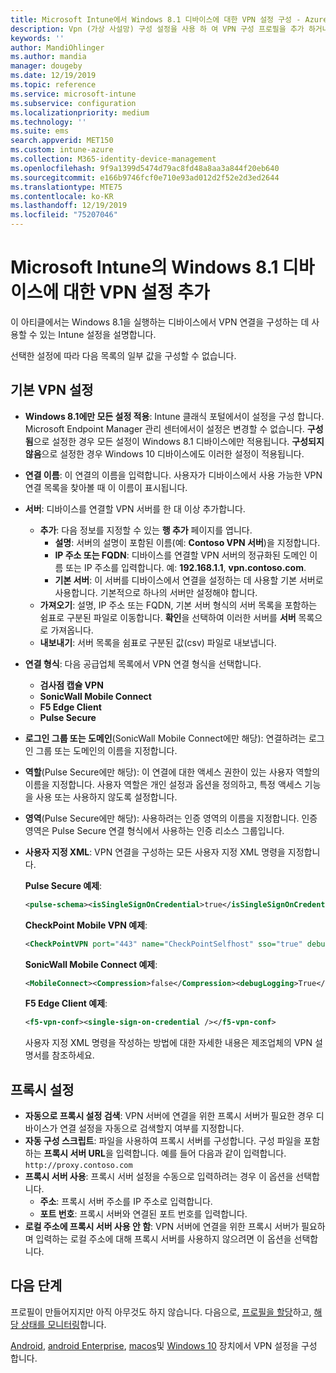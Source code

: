 ```yaml
---
title: Microsoft Intune에서 Windows 8.1 디바이스에 대한 VPN 설정 구성 - Azure | Microsoft Docs
description: Vpn (가상 사설망) 구성 설정을 사용 하 여 VPN 구성 프로필을 추가 하거나 만듭니다. 여기에는 연결 세부 정보를 비롯 하 여 IP 또는 FQDN 주소를 포함 하는 프록시 설정과 Windows 8.1를 실행 하는 장치에 Microsoft Intune TCP 포트가 포함 됩니다.
keywords: ''
author: MandiOhlinger
ms.author: mandia
manager: dougeby
ms.date: 12/19/2019
ms.topic: reference
ms.service: microsoft-intune
ms.subservice: configuration
ms.localizationpriority: medium
ms.technology: ''
ms.suite: ems
search.appverid: MET150
ms.custom: intune-azure
ms.collection: M365-identity-device-management
ms.openlocfilehash: 9f9a1399d5474d79ac8fd48a8aa3a844f20eb640
ms.sourcegitcommit: e166b9746fcf0e710e93ad012d2f52e2d3ed2644
ms.translationtype: MTE75
ms.contentlocale: ko-KR
ms.lasthandoff: 12/19/2019
ms.locfileid: "75207046"
---
```

# <a name="add-vpn-settings-on-windows-81-devices-in-microsoft-intune"></a>Microsoft Intune의 Windows 8.1 디바이스에 대한 VPN 설정 추가



이 아티클에서는 Windows 8.1을 실행하는 디바이스에서 VPN 연결을 구성하는 데 사용할 수 있는 Intune 설정을 설명합니다.

선택한 설정에 따라 다음 목록의 일부 값을 구성할 수 없습니다.

## <a name="base-vpn-settings"></a>기본 VPN 설정

- **Windows 8.1에만 모든 설정 적용**: Intune 클래식 포털에서이 설정을 구성 합니다. Microsoft Endpoint Manager 관리 센터에서이 설정은 변경할 수 없습니다. **구성됨**으로 설정한 경우 모든 설정이 Windows 8.1 디바이스에만 적용됩니다. **구성되지 않음**으로 설정한 경우 Windows 10 디바이스에도 이러한 설정이 적용됩니다.
- **연결 이름**: 이 연결의 이름을 입력합니다. 사용자가 디바이스에서 사용 가능한 VPN 연결 목록을 찾아볼 때 이 이름이 표시됩니다.
- **서버**: 디바이스를 연결할 VPN 서버를 한 대 이상 추가합니다.
  - **추가**: 다음 정보를 지정할 수 있는 **행 추가** 페이지를 엽니다.
    - **설명**: 서버의 설명이 포함된 이름(예: **Contoso VPN 서버**)을 지정합니다.
    - **IP 주소 또는 FQDN**: 디바이스를 연결할 VPN 서버의 정규화된 도메인 이름 또는 IP 주소를 입력합니다. 예: **192.168.1.1**, **vpn.contoso.com**.
    - **기본 서버**: 이 서버를 디바이스에서 연결을 설정하는 데 사용할 기본 서버로 사용합니다. 기본적으로 하나의 서버만 설정해야 합니다.
  - **가져오기**: 설명, IP 주소 또는 FQDN, 기본 서버 형식의 서버 목록을 포함하는 쉼표로 구분된 파일로 이동합니다. **확인**을 선택하여 이러한 서버를 **서버** 목록으로 가져옵니다.
  - **내보내기**: 서버 목록을 쉼표로 구분된 값(csv) 파일로 내보냅니다.

- **연결 형식**: 다음 공급업체 목록에서 VPN 연결 형식을 선택합니다.
  - **검사점 캡슐 VPN**
  - **SonicWall Mobile Connect**
  - **F5 Edge Client**
  - **Pulse Secure**

<!--- **Fingerprint** (Check Point Capsule VPN only): Specify a string (for example, "Contoso Fingerprint Code") that will be used to verify that the VPN server can be trusted. A fingerprint can be sent to the client so it knows to trust any server that presents the same fingerprint when connecting. If the device doesn’t already have the fingerprint, it will prompt the user to trust the VPN server that they are connecting to while showing the fingerprint. (The user manually verifies the fingerprint and chooses **trust** to connect.) --->

- **로그인 그룹 또는 도메인**(SonicWall Mobile Connect에만 해당): 연결하려는 로그인 그룹 또는 도메인의 이름을 지정합니다.

- **역할**(Pulse Secure에만 해당): 이 연결에 대한 액세스 권한이 있는 사용자 역할의 이름을 지정합니다. 사용자 역할은 개인 설정과 옵션을 정의하고, 특정 액세스 기능을 사용 또는 사용하지 않도록 설정합니다.

- **영역**(Pulse Secure에만 해당): 사용하려는 인증 영역의 이름을 지정합니다. 인증 영역은 Pulse Secure 연결 형식에서 사용하는 인증 리소스 그룹입니다.

- **사용자 지정 XML**: VPN 연결을 구성하는 모든 사용자 지정 XML 명령을 지정합니다.

  **Pulse Secure 예제**:

  ```xml
  <pulse-schema><isSingleSignOnCredential>true</isSingleSignOnCredential></pulse-schema>
  ```

  **CheckPoint Mobile VPN 예제**:

  ```xml
  <CheckPointVPN port="443" name="CheckPointSelfhost" sso="true" debug="3" />
  ```

  **SonicWall Mobile Connect 예제**:

  ```xml
  <MobileConnect><Compression>false</Compression><debugLogging>True</debugLogging><packetCapture>False</packetCapture></MobileConnect>
  ```

  **F5 Edge Client 예제**:

  ```xml
  <f5-vpn-conf><single-sign-on-credential /></f5-vpn-conf>
  ```

  사용자 지정 XML 명령을 작성하는 방법에 대한 자세한 내용은 제조업체의 VPN 설명서를 참조하세요.

## <a name="proxy-settings"></a>프록시 설정

- **자동으로 프록시 설정 검색**: VPN 서버에 연결을 위한 프록시 서버가 필요한 경우 디바이스가 연결 설정을 자동으로 검색할지 여부를 지정합니다.
- **자동 구성 스크립트**: 파일을 사용하여 프록시 서버를 구성합니다. 구성 파일을 포함하는 **프록시 서버 URL**을 입력합니다. 예를 들어 다음과 같이 입력합니다. `http://proxy.contoso.com`
- **프록시 서버 사용**: 프록시 서버 설정을 수동으로 입력하려는 경우 이 옵션을 선택합니다.
  - **주소**: 프록시 서버 주소를 IP 주소로 입력합니다.
  - **포트 번호**: 프록시 서버와 연결된 포트 번호를 입력합니다.
- **로컬 주소에 프록시 서버 사용 안 함**: VPN 서버에 연결을 위한 프록시 서버가 필요하며 입력하는 로컬 주소에 대해 프록시 서버를 사용하지 않으려면 이 옵션을 선택합니다.

## <a name="next-steps"></a>다음 단계

프로필이 만들어지지만 아직 아무것도 하지 않습니다. 다음으로, [프로필을 할당](device-profile-assign.md)하고, [해당 상태를 모니터링](device-profile-monitor.md)합니다.

[Android](vpn-settings-android.md), [android Enterprise](vpn-settings-android-enterprise.md), [macos](vpn-settings-macos.md)및 [Windows 10](vpn-settings-windows-10.md) 장치에서 VPN 설정을 구성 합니다.
